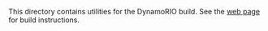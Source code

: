 This directory contains utilities for the DynamoRIO build. See the
[web page](https://dynamorio.org/page_building.html) for build
instructions.
